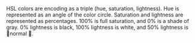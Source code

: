    H   S   L       c   o   l   o   r   s       a   r   e       e   n   c   o   d   i   n   g       a   s       a       t   r   i   p   l   e       (   h   u   e   ,       s   a   t   u   r   a   t   i   o   n   ,       l   i   g   h   t   n   e   s   s   )   .          H   u   e       i   s       r   e   p   r   e   s   e   n   t   e   d       a   s       a   n       a   n   g   l   e       o   f       t   h   e       c   o   l   o   r       c   i   r   c   l   e   .          S   a   t   u   r   a   t   i   o   n       a   n   d       l   i   g   h   t   n   e   s   s       a   r   e       r   e   p   r   e   s   e   n   t   e   d       a   s       p   e   r   c   e   n   t   a   g   e   s   .       1   0   0   %       i   s       f   u   l   l       s   a   t   u   r   a   t   i   o   n   ,       a   n   d       0   %       i   s       a       s   h   a   d   e       o   f       g   r   a   y   .       0   %       l   i   g   h   t   n   e   s   s       i   s       b   l   a   c   k   ,       1   0   0   %       l   i   g   h   t   n   e   s   s       i   s       w   h   i   t   e   ,       a   n   d       5   0   %       l   i   g   h   t   n   e   s   s       i   s          n   o   r   m   a   l      .